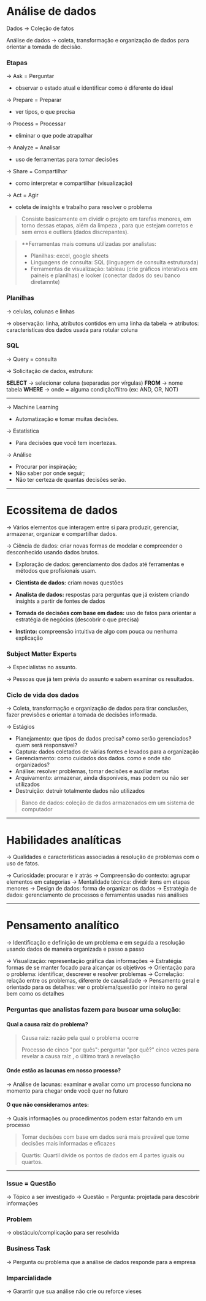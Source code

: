 # Análise de dados

Dados -> Coleção de fatos

Análise de dados -> coleta, transformação e organização de dados para orientar a tomada de decisão.

### Etapas 

-> Ask = Perguntar
- observar o estado atual e identificar como é diferente do ideal

-> Prepare = Preparar
- ver tipos, o que precisa

-> Process = Processar
- eliminar o que pode atrapalhar

-> Analyze = Analisar
- uso de ferramentas para tomar decisões

-> Share = Compartilhar
- como interpretar e compartilhar (visualização)

-> Act = Agir
- coleta de insights e trabalho para resolver o problema

> Consiste basicamente em dividir o projeto em tarefas menores, em torno dessas etapas, além da limpeza , para que estejam corretos e sem erros e outliers (dados discrepantes).

> **Ferramentas mais comuns utilizadas por analistas:
>
> - Planilhas: excel, google sheets
> - Linguagens de consulta: SQL (linguagem de consulta estruturada)
> - Ferramentas de visualização: tableau (crie gráficos interativos em paineis e planilhas) e looker (conectar dados do seu banco diretamnte)

### Planilhas 

-> celulas, colunas e linhas

-> observação: linha, atributos contidos em uma linha da tabela
-> atributos: caracteristícas dos dados usada para rotular coluna


### SQL

-> Query = consulta

-> Solicitação de dados, estrutura:

**SELECT** -> selecionar coluna (separadas por vírgulas)
**FROM** -> nome tabela
**WHERE** -> onde = alguma condição/filtro (ex: AND, OR, NOT)

--------------------------------------------------------------------------------

-> Machine Learning 
- Automatização e tomar muitas decisões.

-> Estatística
- Para decisões que você tem incertezas.

-> Análise 
- Procurar por inspiração; 
- Não saber por onde seguir;
- Não ter certeza de quantas decisões serão.

--------------------------------------------------------------------------------

# Ecossitema de dados 

-> Vários elementos que interagem entre si para produzir, gerenciar, armazenar, organizar e compartilhar dados.

-> Ciência de dados: criar novas formas de modelar e compreender o desconhecido usando dados brutos. 
- Exploração de dados: gerenciamento dos dados até ferramentas e métodos que profisionais usam.


- **Cientista de dados:** criam novas questões
- **Analista de dados:** respostas para perguntas que já existem criando insights a partir de fontes de dados
- **Tomada de decisões com base em dados:** uso de fatos para orientar a estratégia de negócios (descobrir o que precisa)
- **Instinto:** compreensão intuitiva de algo com pouca ou nenhuma explicação    


### Subject Matter Experts 

-> Especialistas no assunto.

-> Pessoas que já tem prévia do assunto e sabem examinar os resultados.


### Ciclo de vida dos dados 

-> Coleta, transformação e organização de dados para tirar conclusões, fazer previsões e orientar a tomada de decisões informada.

-> Estágios

- Planejamento: que tipos de dados precisa? como serão gerenciados? quem será responsável?
- Captura: dados coletados de várias fontes e levados para a organização
- Gerenciamento: como cuidados dos dados. como e onde são organizados?
- Análise: resolver problemas, tomar decisões e auxiliar metas
- Arquivamento: armazenar, ainda disponíveis, mas podem ou não ser utilizados 
- Destruição: detruir totalmente dados não utilizados

> Banco de dados: coleção de dados armazenados em um sistema de computador


--------------------------------------------------------------------------------

# Habilidades analíticas

-> Qualidades e características associadas á resolução de problemas com o uso de fatos.

-> Curiosidade: procurar e ir atrás
-> Compreensão do contexto: agrupar elementos em categorias
-> Mentalidade técnica: dividir itens em etapas menores
-> Design de dados: forma de organizar os dados
-> Estratégia de dados: gerenciamento de processos e ferramentas usadas nas análises

--------------------------------------------------------------------------------

# Pensamento analítico 

-> Identificação e definição de um problema e em seguida a resolução usando dados de maneira organizada e passo a passo

-> Visualização: representação gráfica das informações
-> Estratégia: formas de se manter focado para alcançar os objetivos
-> Orientação para o problema: identificar, descrever e resolver problemas 
-> Correlação: relação entre os problemas, diferente de causalidade 
-> Pensamento geral e orientado para os detalhes: ver o problema/questão por inteiro no geral bem como os detalhes




### Perguntas que analistas fazem para buscar uma solução:

#### Qual a causa raiz do problema?

> Causa raiz: razão pela qual o problema ocorre
>
> Processo de cinco "por quês": perguntar "por quê?" cinco vezes para revelar a causa raiz , o último trará a revelação

#### Onde estão as lacunas em nosso processo?

-> Análise de lacunas: examinar e avaliar como um processo funciona no momento para chegar onde você quer no futuro


#### O que não consideramos antes:

->  Quais informações ou procedimentos podem estar faltando em um processo


> Tomar decisões com base em dados será mais provável que tome decisões mais informadas e eficazes

> Quartis: Quartil divide os pontos de dados em 4 partes iguais ou quartos.

--------------------------------------------------------------------------------

### Issue = Questão
-> Tópico a ser investigado
-> Questão = Pergunta: projetada para descobrir informações

### Problem
-> obstáculo/complicação para ser resolvida

### Business Task
-> Pergunta ou problema que a análise de dados responde para a empresa

### Imparcialidade
-> Garantir que sua análise não crie ou reforce vieses